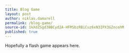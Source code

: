 ```yaml
---
title: Blog Game
layout: post
author: niklas.damarell
permalink: /blog-game/
source-id: 1kXdZSgd3BBCyd2A-HFMSbzRBiCuz6xN3IPX3GZncohM
published: true
---
```

Hopefully a flash game appears here.

<object width="700" height="500">

<param name="movie" value="http://img-ak.y8.com/cloud/y8-storage/contents/17601/original/bloons.swf">

<embed scr="http://img-ak.y8.com/cloud/y8-storage/contents/17601/original/bloons.swf" width="700" height="500">

<embed>
</object>
